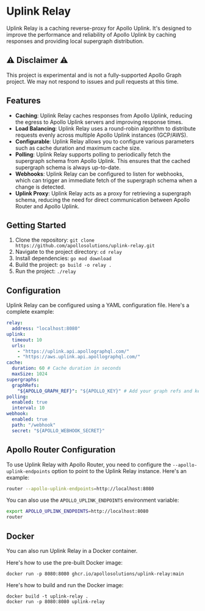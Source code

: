 # Uplink Relay

Uplink Relay is a caching reverse-proxy for Apollo Uplink. It's designed to improve the performance and reliability of Apollo Uplink by caching responses and providing local supergraph distribution.

## ⚠️ Disclaimer ⚠️

This project is experimental and is not a fully-supported Apollo Graph project.
We may not respond to issues and pull requests at this time.

## Features

- **Caching**: Uplink Relay caches responses from Apollo Uplink, reducing the egress to Apollo Uplink servers and improving response times.
- **Load Balancing**: Uplink Relay uses a round-robin algorithm to distribute requests evenly across multiple Apollo Uplink instances (GCP/AWS).
- **Configurable**: Uplink Relay allows you to configure various parameters such as cache duration and maximum cache size.
- **Polling**: Uplink Relay supports polling to periodically fetch the supergraph schema from Apollo Uplink. This ensures that the cached supergraph schema is always up-to-date.
- **Webhooks**: Uplink Relay can be configured to listen for webhooks, which can trigger an immediate fetch of the supergraph schema when a change is detected.
- **Uplink Proxy**: Uplink Relay acts as a proxy for retrieving a supergraph schema, reducing the need for direct communication between Apollo Router and Apollo Uplink.

## Getting Started

1. Clone the repository: `git clone https://github.com/apollosolutions/uplink-relay.git`
2. Navigate to the project directory: `cd relay`
3. Install dependencies: `go mod download`
4. Build the project: `go build -o relay .`
5. Run the project: `./relay`

## Configuration

Uplink Relay can be configured using a YAML configuration file. Here's a complete example:

```yaml
relay:
  address: "localhost:8080"
uplink:
  timeout: 10
  urls:
    - "https://uplink.api.apollographql.com/"
    - "https://aws.uplink.api.apollographql.com/"
cache:
  duration: 60 # Cache duration in seconds
  maxSize: 1024
supergraphs:
  graphRefs:
    "${APOLLO_GRAPH_REF}": "${APOLLO_KEY}" # Add your graph refs and keys here, or use environment variables
polling:
  enabled: true
  interval: 10
webhook:
  enabled: true
  path: "/webhook"
  secret: "${APOLLO_WEBHOOK_SECRET}"
```

## Apollo Router Configuration

To use Uplink Relay with Apollo Router, you need to configure the `--apollo-uplink-endpoints` option to point to the Uplink Relay instance. Here's an example:

```bash
router --apollo-uplink-endpoints=http://localhost:8080
```

You can also use the `APOLLO_UPLINK_ENDPOINTS` environment variable:

```bash
export APOLLO_UPLINK_ENDPOINTS=http://localhost:8080
router
```

## Docker
You can also run Uplink Relay in a Docker container. 

Here's how to use the pre-built Docker image:
```
docker run -p 8080:8080 ghcr.io/apollosolutions/uplink-relay:main
```


Here's how to build and run the Docker image:
```
docker build -t uplink-relay .
docker run -p 8080:8080 uplink-relay
```